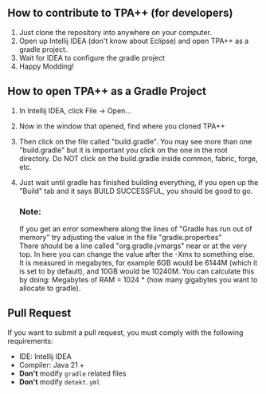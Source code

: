 ## How to contribute to TPA++ (for developers)
1. Just clone the repository into anywhere on your computer.
2. Open up Intellij IDEA (don't know about Eclipse) and open TPA++ as a gradle project.
3. Wait for IDEA to configure the gradle project
4. Happy Modding!

## How to open TPA++ as a Gradle Project
1. In Intellij IDEA, click File -> Open...
2. Now in the window that opened, find where you cloned TPA++
3. Then click on the file called "build.gradle". You may see more than one "build.gradle" but it is important you click on the one in the root directory. Do NOT click on the build.gradle inside common, fabric, forge, etc.
4. Just wait until gradle has finished building everything, if you open up the "Build" tab and it says BUILD SUCCESSFUL, you should be good to go.

   ### Note:
   If you get an error somewhere along the lines of "Gradle has run out of memory" try adjusting the value in the file "gradle.properties"\
   There should be a line called "org.gradle.jvmargs" near or at the very top. In here you can change the value after the -Xmx to something else.\
   It is measured in megabytes, for example 6GB would be 6144M (which it is set to by default), and 10GB would be 10240M.
   You can calculate this by doing: Megabytes of RAM = 1024 * (how many gigabytes you want to allocate to gradle).

## Pull Request

If you want to submit a pull request, you must comply with the following requirements:

* IDE: Intellij IDEA
* Compiler: Java 21 +
* **Don't** modify `gradle` related files
* **Don't** modify `detekt.yml`
